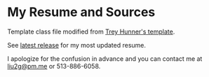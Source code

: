 # My Resume and Sources

Template class file modified from [Trey Hunner's template](https://www.latextemplates.com/template/medium-length-professional-cv).

See [latest release](https://github.com/liu2z2/resume/releases/latest) for my most updated resume.

I apologize for the confusion in advance and you can contact me at liu2g@pm.me or 513-886-6058.

